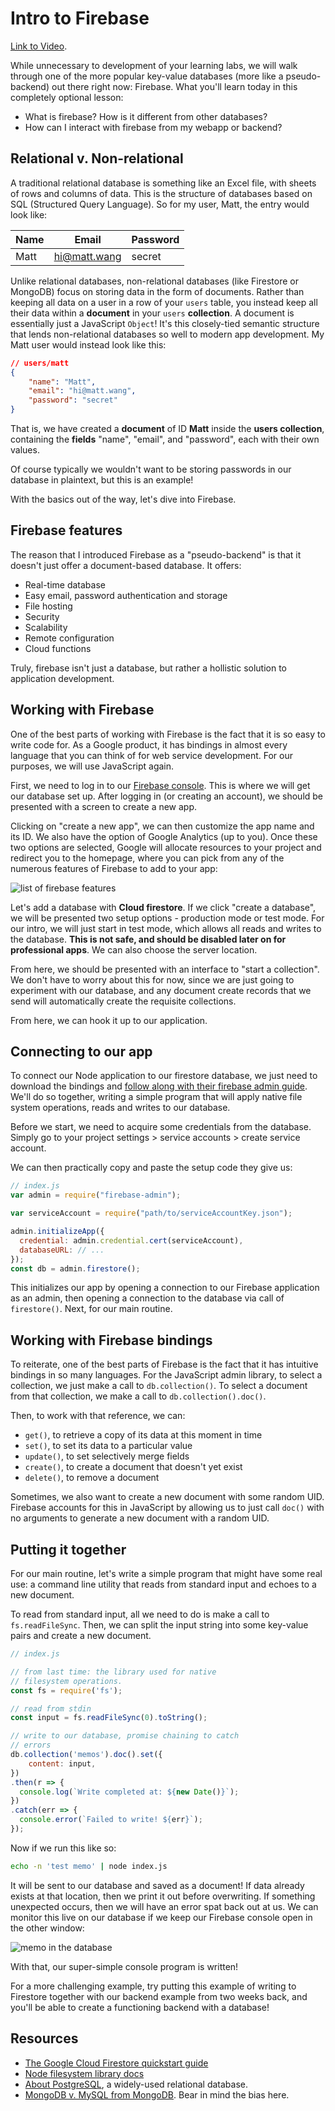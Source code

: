 # Intro to Firebase

[Link to Video](https://www.youtube.com/watch?v=K5OQD7DdDoo).

While unnecessary to development of your learning labs, we will walk through one of the more popular key-value databases (more like a pseudo-backend) out there right now: Firebase. What you'll learn today in this completely optional lesson:
* What is firebase? How is it different from other databases?
* How can I interact with firebase from my webapp or backend?

## Relational v. Non-relational

A traditional relational database is something like an Excel file, with sheets of rows and columns of data. This is the structure of databases based on SQL (Structured Query Language). So for my user, Matt, the entry would look like:

| Name | Email | Password
|-|-|-|
| Matt | hi@matt.wang | secret |

Unlike relational databases, non-relational databases (like Firestore or MongoDB) focus on storing data in the form of documents. Rather than keeping all data on a user in a row of your `users` table, you instead keep all their data within a **document** in your `users` **collection**. A document is essentially just a JavaScript `Object`! It's this closely-tied semantic structure that lends non-relational databases so well to modern app development. My Matt user would instead look like this:

```json
// users/matt
{
    "name": "Matt",
    "email": "hi@matt.wang",
    "password": "secret"
}
```

That is, we have created a **document** of ID **Matt** inside the **users collection**, containing the **fields** "name", "email", and "password", each with their own values.

Of course typically we wouldn't want to be storing passwords in our database in plaintext, but this is an example!

With the basics out of the way, let's dive into Firebase.

## Firebase features

The reason that I introduced Firebase as a "pseudo-backend" is that it doesn't just offer a document-based database. It offers:
* Real-time database
* Easy email, password authentication and storage
* File hosting
* Security
* Scalability
* Remote configuration
* Cloud functions

Truly, firebase isn't just a database, but rather a hollistic solution to application development.

## Working with Firebase

One of the best parts of working with Firebase is the fact that it is so easy to write code for. As a Google product, it has bindings in almost every language that you can think of for web service development. For our purposes, we will use JavaScript again.

First, we need to log in to our [Firebase console](https://console.firebase.google.com). This is where we will get our database set up. After logging in (or creating an account), we should be presented with a screen to create a new app.

Clicking on "create a new app", we can then customize the app name and its ID. We also have the option of Google Analytics (up to you). Once these two options are selected, Google will allocate resources to your project and redirect you to the homepage, where you can pick from any of the numerous features of Firebase to add to your app:

![list of firebase features](./img/features.png)

Let's add a database with **Cloud firestore**. If we click "create a database", we will be presented two setup options - production mode or test mode. For our intro, we will just start in test mode, which allows all reads and writes to the database. **This is not safe, and should be disabled later on for professional apps**. We can also choose the server location.

From here, we should be presented with an interface to "start a collection". We don't have to worry about this for now, since we are just going to experiment with our database, and any document create records that we send will automatically create the requisite collections.

From here, we can hook it up to our application.

## Connecting to our app

To connect our Node application to our firestore database, we just need to download the bindings and [follow along with their firebase admin guide](https://firebase.google.com/docs/admin/setup). We'll do so together, writing a simple program that will apply native file system operations, reads and writes to our database.

Before we start, we need to acquire some credentials from the database. Simply go to your project settings > service accounts > create service account.

We can then practically copy and paste the setup code they give us:

```js
// index.js
var admin = require("firebase-admin");

var serviceAccount = require("path/to/serviceAccountKey.json");

admin.initializeApp({
  credential: admin.credential.cert(serviceAccount),
  databaseURL: // ...
});
const db = admin.firestore();
```

This initializes our app by opening a connection to our Firebase application as an admin, then opening a connection to the database via call of `firestore()`. Next, for our main routine.

## Working with Firebase bindings

To reiterate, one of the best parts of Firebase is the fact that it has intuitive bindings in so many languages. For the JavaScript admin library, to select a collection, we just make a call to `db.collection()`. To select a document from that collection, we make a call to `db.collection().doc()`.

Then, to work with that reference, we can:
* `get()`, to retrieve a copy of its data at this moment in time
* `set()`, to set its data to a particular value
* `update()`, to set selectively merge fields
* `create()`, to create a document that doesn't yet exist
* `delete()`, to remove a document

Sometimes, we also want to create a new document with some random UID. Firebase accounts for this in JavaScript by allowing us to just call `doc()` with no arguments to generate a new document with a random UID.

## Putting it together

For our main routine, let's write a simple program that might have some real use: a command line utility that reads from standard input and echoes to a new document.

To read from standard input, all we need to do is make a call to `fs.readFileSync`. Then, we can split the input string into some key-value pairs and create a new document.

```js
// index.js

// from last time: the library used for native
// filesystem operations.
const fs = require('fs');

// read from stdin
const input = fs.readFileSync(0).toString();

// write to our database, promise chaining to catch
// errors
db.collection('memos').doc().set({
    content: input,
})
.then(r => {
  console.log(`Write completed at: ${new Date()}`);
})
.catch(err => {
  console.error(`Failed to write! ${err}`);
});
```

Now if we run this like so:

```sh
echo -n 'test memo' | node index.js
```

It will be sent to our database and saved as a document! If data already exists at that location, then we print it out before overwriting. If something unexpected occurs, then we will have an error spat back out at us. We can monitor this live on our database if we keep our Firebase console open in the other window:

![memo in the database](./img/writeComplete.png)

With that, our super-simple console program is written!

For a more challenging example, try putting this example of writing to Firestore together with our backend example from two weeks back, and you'll be able to create a functioning backend with a database!

## Resources
* [The Google Cloud Firestore quickstart guide](https://firebase.google.com/docs/firestore/quickstart)
* [Node filesystem library docs](https://nodejs.org/api/fs.html)
* [About PostgreSQL](https://www.postgresql.org/about/), a widely-used relational database.
* [MongoDB v. MySQL from MongoDB](https://www.mongodb.com/compare/mongodb-mysql). Bear in mind the bias here.
